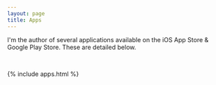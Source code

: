 ```yaml
---
layout: page
title: Apps
---
```


I'm the author of several applications available on the iOS App Store & Google Play Store. These are detailed below.

<br>

{% include apps.html %}
